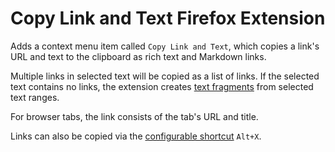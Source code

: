 # Copy Link and Text Firefox Extension

Adds a context menu item called `Copy Link and Text`, which copies a link's URL and text to the clipboard as rich text and Markdown links.

Multiple links in selected text will be copied as a list of links. If the selected text contains no links, the extension creates [text fragments](https://developer.mozilla.org/en-US/docs/Web/URI/Reference/Fragment/Text_fragments) from selected text ranges.

For browser tabs, the link consists of the tab's URL and title.

Links can also be copied via the [configurable shortcut](https://support.mozilla.org/kb/manage-extension-shortcuts-firefox) `Alt+X`.
